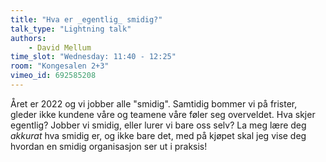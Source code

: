```yaml
---
title: "Hva er _egentlig_ smidig?"
talk_type: "Lightning talk"
authors:
    - David Mellum
time_slot: "Wednesday: 11:40 - 12:25"
room: "Kongesalen 2+3"
vimeo_id: 692585208
---
```

Året er 2022 og vi jobber alle "smidig". Samtidig bommer vi på frister, gleder ikke kundene våre og teamene våre føler seg overveldet. 
Hva skjer egentlig? Jobber vi smidig, eller lurer vi bare oss selv? La meg lære deg _akkurat_ hva smidig er, og ikke bare det, med på kjøpet skal jeg vise deg hvordan en smidig organisasjon ser ut i praksis!

